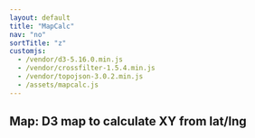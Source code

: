 ```yaml
---
layout: default
title: "MapCalc"
nav: "no"
sortTitle: "z"
customjs:
  - /vendor/d3-5.16.0.min.js
  - /vendor/crossfilter-1.5.4.min.js
  - /vendor/topojson-3.0.2.min.js
  - /assets/mapcalc.js
---
```




<div class="container-fluid clearfix">
  <h2>Map: D3 map to calculate XY from lat/lng</h2>

  <div id="citiesMap"></div>
  <p id="download"></p>

</div>
